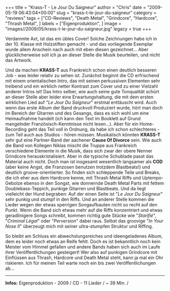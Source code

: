 +++
title = "Krass-T - Le Jour Du Saigneur"
author = "Chris"
date = "2009-05-19 06:43:04+00:00"
slug = "krass-t-le-jour-du-saigneur"
category = "reviews"
tags = ["CD-Reviews", "Death Metal", "Grindcore", "Hardcore", "Thrash Metal", ]
labels = ["Eigenproduktion", ]
image = "images//2009/05/krass-t-le-jour-du-saigneur.jpg"
legacy = true
+++

Verdammte Axt, ist das ein übles Cover! Solche Zeichnungen habe ich in der 10. Klasse mit Holzstiften gemacht - und das vorliegende Exemplar wurde allem Anschein nach auch mit eben diesen gezeichnet... Aber glücklicherweise soll ich ja an dieser Stelle die Musik beurteilen, und nicht das Artwork.

Und da machen **KRASS-T** aus Frankreich schon einen deutlich besseren Job - was leider relativ zu sehen ist. Zunächst beginnt die CD erfrischend mit einem orientalischen Intro, das mit seinen perkussiven Elementen sehr treibend und ein wirklich netter Kontrast zum Cover und zu einer Vielzahl anderer Intros ist! Das Intro selber, wie auch seine gute Tonqualität schürt an dieser Stelle aber leider eine Erwartungshaltung, die mit dem ersten wirklichen Lied auf "_Le Jour Du Saigneur_" erstmal enttäuscht wird.
Auch wenn das erste Album der Band druckvoll Produziert wurde, hört man doch im Bereich der Gitarren und des Gesangs, dass es sich wohl um eine Heimaufnahme handelt (ich kann den Text im Booklett auf Grund mangelnder Französisch-Kenntnisse nicht lesen...). Aber für ein Home-Recording geht das Teil voll in Ordnung, da habe ich schon schlechteres - zum Teil auch aus Studios - hören müssen.
Musikalisch könnten **KRASS-T** sehr gut eine Partner-Band der aachener **Cause Of Divorce** sein. Wie auch die Band von Kollegen Niklas mischt die Truppe aus Frankreich verschiedene Elemente in die Musik, dass sich zwar der obere Nenner Grindcore herauskristalisiert. Aber in die typische Schublade passt das Material auch nicht. Doch man ist insgesamt wesentlich langsamer als **COD** (aber keine Angst, die Franzosen benutzen trotzdem Blastbeats!) und deutlich groove-orientierter.
So finden sich schleppende Teile und Breaks, die ich eher aus dem Hardcore kenne, mit Thrash Metal Riffs und Uptempo-Gebolze ebenso in den Songst, wie donnernde Death Metal Parts mit fettem Doublebass-Teppich, punkige Gitarren und Blastbeats. Und da liegt vielleicht der Hund begraben: Auf der einen Seite ist "_Le Jour Du Saigneur_" sehr punkig und stumpf in den Riffs. Und an anderer Stelle kommen die Lieder wegen der etwas sperrigen Songaufbauten nicht so recht auf den Punkt.
Wenn die Band sich etwas mehr auf die Riffs konzentriert und etwas geradlinigere Songs schreibt, kommen richtig gute Stücke wie "_Starifié_", "_Criminal Légal_" oder "_Perversion_" dabei raus. Selbst das groovige "_In Your Nose II_" überzeugt mich mit seiner ultra-stumpfen Struktur und Riffing.

So bleibt am Schluss ein abwechslungsreiches und ideengeladenes Album, dem es leider noch etwas an Reife fehlt. Doch es ist bekanntlich noch kein Meister vom Himmel gefallen und andere Bands haben sich auch im Laufe ihrer Veröffentlichungen gesteigert! Wer also auf punkigen Grindcore mit Einflüssen aus Thrash, Hardcore und Death Metal steht, kann ja mal ein Ohr riskieren. Ich für meinen Teil warte noch ein bis zwei Veröffentlichungen ab...





---
**Infos:**
Eigenproduktion - 2009 / 
CD - 11 Lieder / ~ 39 Min. / 
